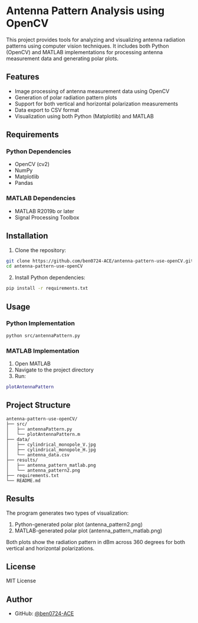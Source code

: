 # Antenna Pattern Analysis using OpenCV

This project provides tools for analyzing and visualizing antenna radiation patterns using computer vision techniques. It includes both Python (OpenCV) and MATLAB implementations for processing antenna measurement data and generating polar plots.

## Features

- Image processing of antenna measurement data using OpenCV
- Generation of polar radiation pattern plots
- Support for both vertical and horizontal polarization measurements
- Data export to CSV format
- Visualization using both Python (Matplotlib) and MATLAB

## Requirements

### Python Dependencies
- OpenCV (cv2)
- NumPy
- Matplotlib
- Pandas

### MATLAB Dependencies
- MATLAB R2019b or later
- Signal Processing Toolbox

## Installation

1. Clone the repository:
```bash
git clone https://github.com/ben0724-ACE/antenna-pattern-use-openCV.git
cd antenna-pattern-use-openCV
```

2. Install Python dependencies:
```bash
pip install -r requirements.txt
```

## Usage

### Python Implementation
```bash
python src/antennaPattern.py
```

### MATLAB Implementation
1. Open MATLAB
2. Navigate to the project directory
3. Run:
```matlab
plotAntennaPattern
```

## Project Structure
```
antenna-pattern-use-openCV/
├── src/
│   ├── antennaPattern.py
│   └── plotAntennaPattern.m
├── data/
│   ├── cylindrical_monopole_V.jpg
│   ├── cylindrical_monopole_H.jpg
│   └── antenna_data.csv
├── results/
│   ├── antenna_pattern_matlab.png
│   └── antenna_pattern2.png
├── requirements.txt
└── README.md
```

## Results

The program generates two types of visualization:
1. Python-generated polar plot (antenna_pattern2.png)
2. MATLAB-generated polar plot (antenna_pattern_matlab.png)

Both plots show the radiation pattern in dBm across 360 degrees for both vertical and horizontal polarizations.

## License

MIT License

## Author

- GitHub: [@ben0724-ACE](https://github.com/ben0724-ACE) 